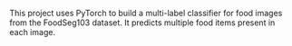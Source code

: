 This project uses PyTorch to build a multi-label classifier for food images from the FoodSeg103 dataset. It predicts multiple food items present in each image.
